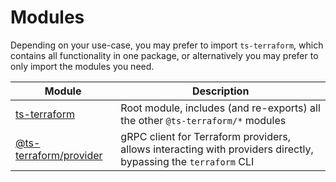 # Modules

Depending on your use-case, you may prefer to import `ts-terraform`, which contains all functionality in one package, or alternatively you may prefer to only import the modules you need.

| Module                                                   | Description                                                                                                    |
| -------------------------------------------------------- | -------------------------------------------------------------------------------------------------------------- |
| [ts-terraform](/modules/ts-terraform)                    | Root module, includes (and re-exports) all the other `@ts-terraform/*` modules                                 |
| [@ts-terraform/provider](/modules/ts-terraform/provider) | gRPC client for Terraform providers, allows interacting with providers directly, bypassing the `terraform` CLI |
